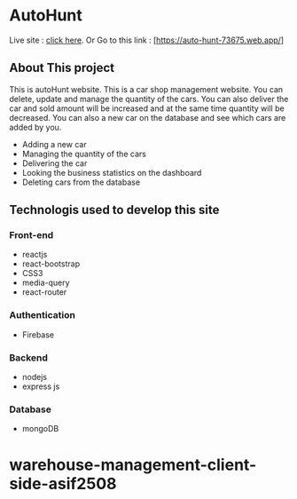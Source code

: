 # AutoHunt

Live site : [click here](https://auto-hunt-73675.web.app/).
Or
Go to this link : [https://auto-hunt-73675.web.app/]

## About This project
This is autoHunt website. This is a car shop management website. You can delete, update and manage the quantity of the cars. You can also deliver the car and sold amount will be increased and at the same time quantity will be decreased. You can also a new car on the database and see which cars are added by you.

* Adding a new car
* Managing the quantity of the cars
* Delivering the car
* Looking the business statistics on the dashboard
* Deleting cars from the database

## Technologis used to develop this site
### Front-end
* reactjs
* react-bootstrap
* CSS3
* media-query
* react-router
### Authentication
* Firebase
### Backend
* nodejs
* express js
### Database
* mongoDB

# warehouse-management-client-side-asif2508
